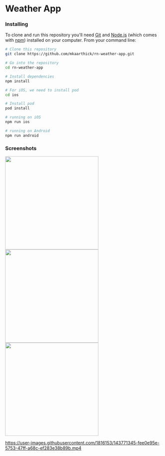# Weather App


### Installing
To clone and run this repository you'll need [Git](https://git-scm.com) and [Node.js](https://nodejs.org/en/download/) (which comes with [npm](http://npmjs.com)) installed on your computer. From your command line:

```bash
# Clone this repository
git clone https://github.com/mkaarthick/rn-weather-app.git

# Go into the repository
cd rn-weather-app

# Install dependencies
npm install

# For iOS, we need to install pod
cd ios

# Install pod
pod install

# running on iOS
npm run ios

# running on Android
npm run android

```

### Screenshots

<p float="left">
  <img src="https://user-images.githubusercontent.com/1816153/143771532-e4964c59-6cf0-464b-afc6-c96e2def5247.png" width="300" /> 
  <img src="https://user-images.githubusercontent.com/1816153/143771552-53b34cf3-01a3-4892-9240-7c10bff419d3.png" width="300" />
   <img src="https://user-images.githubusercontent.com/1816153/143771541-95c3aa0b-a7ea-4e65-8a92-0d6e65b8ad5b.png" width="300" />
</p>

https://user-images.githubusercontent.com/1816153/143771345-fee0e95e-5753-47ff-a68c-ef283e38b89b.mp4


